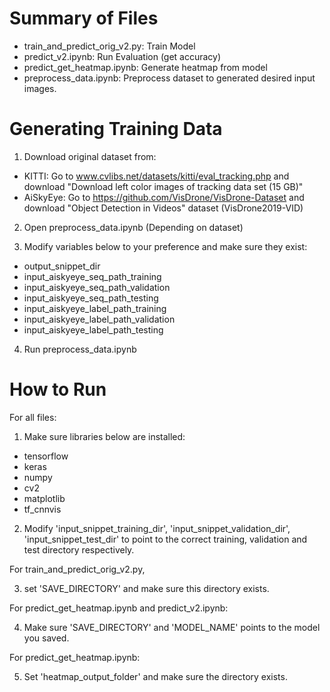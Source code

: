 # Summary of Files
 - train_and_predict_orig_v2.py: Train Model
 - predict_v2.ipynb: Run Evaluation (get accuracy)
 - predict_get_heatmap.ipynb: Generate heatmap from model
 - preprocess_data.ipynb: Preprocess dataset to generated desired input images.

# Generating Training Data
1. Download original dataset from:
 - KITTI: Go to www.cvlibs.net/datasets/kitti/eval_tracking.php and download "Download left color images of tracking data set (15 GB)"
 - AiSkyEye: Go to https://github.com/VisDrone/VisDrone-Dataset and download "Object Detection in Videos" dataset (VisDrone2019-VID)

2. Open preprocess_data.ipynb (Depending on dataset)

3. Modify variables below to your preference and make sure they exist:
 - output_snippet_dir
 - input_aiskyeye_seq_path_training
 - input_aiskyeye_seq_path_validation
 - input_aiskyeye_seq_path_testing
 - input_aiskyeye_label_path_training
 - input_aiskyeye_label_path_validation
 - input_aiskyeye_label_path_testing

4. Run preprocess_data.ipynb

# How to Run

For all files:

1. Make sure libraries below are installed:
 - tensorflow
 - keras
 - numpy
 - cv2
 - matplotlib
 - tf_cnnvis

2. Modify 'input_snippet_training_dir', 'input_snippet_validation_dir', 'input_snippet_test_dir' to point to the correct training, validation and test directory respectively.

For train_and_predict_orig_v2.py,

3. set 'SAVE_DIRECTORY' and make sure this directory exists.

For predict_get_heatmap.ipynb and predict_v2.ipynb:

4. Make sure 'SAVE_DIRECTORY' and 'MODEL_NAME' points to the model you saved.

For predict_get_heatmap.ipynb:

5. Set 'heatmap_output_folder' and make sure the directory exists. 
